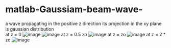 # matlab-Gaussiam-beam-wave-
a wave propagating in the positive z direction its projection in the xy plane is gaussian distribution  
at z = 0
![image](https://user-images.githubusercontent.com/84743098/146640718-bd478e3d-605b-4218-adfa-b6b484cdb2c1.png)
![image](https://user-images.githubusercontent.com/84743098/146640736-a9f12b5f-1037-4f49-8e6d-a07b1ed4f732.png)
at z = 0.5 zo
![image](https://user-images.githubusercontent.com/84743098/146640759-06f2cd81-dd14-4c57-8de1-5fed4b8c6b67.png)
at z = zo
![image](https://user-images.githubusercontent.com/84743098/146640772-8916496a-f6e4-4704-8224-1eaa02c95f87.png)
at z = 2 * zo
![image](https://user-images.githubusercontent.com/84743098/146640796-6a5333fc-4b78-4ccd-9294-3c2aeb5c70d5.png)
